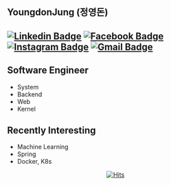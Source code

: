 ## YoungdonJung (정영돈) 
[![Linkedin Badge](https://img.shields.io/badge/-LinkedIn-blue?style=flat-square&logo=Linkedin&logoColor=white&link=https://www.linkedin.com/in/youngdon-jung-a9593a161/)](https://www.linkedin.com/in/youngdon-jung-a9593a161/)
[![Facebook Badge](https://img.shields.io/badge/facebook-1877f2?style=flat-square&logo=facebook&logoColor=white&link=https://www.facebook.com/yeavov)](https://www.facebook.com/yeavov)
[![Instagram Badge](https://img.shields.io/badge/Instagram-E4405F?style=flat-square&logo=Instagram&logoColor=white&link=https://www.instagram.com/youngdon.j/)](https://www.instagram.com/youngdon.j/)
[![Gmail Badge](https://img.shields.io/badge/Gmail-d14836?style=flat-square&logo=Gmail&logoColor=white&link=mailto:yeavov@gmail.com)](mailto:yeavov@gmail.com)
---
## Software Engineer
- System
- Backend
- Web
- Kernel

## Recently Interesting
- Machine Learning
- Spring
- Docker, K8s

<div align = center>

[![Hits](https://hits.seeyoufarm.com/api/count/incr/badge.svg?url=https%3A%2F%2Fgithub.com%2Fyellowjung&count_bg=%23A3A7EB&title_bg=%23F178CB&icon=firefox.svg&icon_color=%23E9D347&title=hits&edge_flat=false)](https://hits.seeyoufarm.com)

</div>

